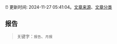:alarm_clock: 更新时间: 2024-11-27 05:41:04。[文章来源](/README.md)、[文章分类](/TAGS.md)

## 报告


> 关键字：`报告`、`月报`



